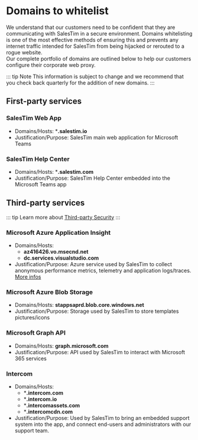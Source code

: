 # Domains to whitelist

<Classification label="public" />

We understand that our customers need to be confident that they are communicating with SalesTim in a secure environment. Domains whitelisting is one of the most effective methods of ensuring this and prevents any internet traffic intended for SalesTim from being hijacked or rerouted to a rogue website.  
Our complete portfolio of domains are outlined below to help our customers configure their corporate web proxy.

::: tip Note
This information is subject to change and we recommend that you check back quarterly for the addition of new domains.
:::

## First-party services

### SalesTim Web App
* Domains/Hosts: ***.salestim.io**
* Justification/Purpose: SalesTim main web application for Microsoft Teams

### SalesTim Help Center
* Domains/Hosts: ***.salestim.com**
* Justification/Purpose: SalesTim Help Center embedded into the Microsoft Teams app

## Third-party services

::: tip
Learn more about [Third-party Security](./thirdpartysecurity)
:::

### Microsoft Azure Application Insight
* Domains/Hosts:
  * **az416426.vo.msecnd.net**
  * **dc.services.visualstudio.com**
* Justification/Purpose: Azure service used by SalesTim to collect anonymous performance metrics, telemetry and application logs/traces. [More infos](https://docs.microsoft.com/en-us/azure/azure-monitor/app/ip-addresses)

### Microsoft Azure Blob Storage
* Domains/Hosts: **stappsaprd.blob.core.windows.net**
* Justification/Purpose: Storage used by SalesTim to store templates pictures/icons

### Microsoft Graph API
* Domains/Hosts: **graph.microsoft.com**
* Justification/Purpose: API used by SalesTim to interact with Microsoft 365 services

### Intercom
* Domains/Hosts:
  * ***.intercom.com**
  * ***.intercom.io**
  * ***.intercomassets.com**
  * ***.intercomcdn.com**
* Justification/Purpose: Used by SalesTim to bring an embedded support system into the app, and connect end-users and administrators with our support team.
